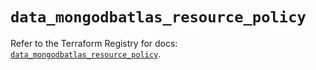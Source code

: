 # `data_mongodbatlas_resource_policy`

Refer to the Terraform Registry for docs: [`data_mongodbatlas_resource_policy`](https://registry.terraform.io/providers/mongodb/mongodbatlas/1.41.1/docs/data-sources/resource_policy).
